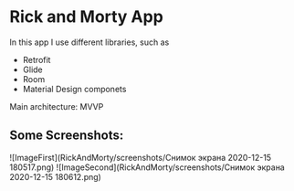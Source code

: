# Rick and Morty App
In this app I use different libraries, such as
* Retrofit
* Glide
* Room
* Material Design componets


Main architecture: MVVP

## Some Screenshots:

![ImageFirst](RickAndMorty/screenshots/Снимок экрана 2020-12-15 180517.png)
![ImageSecond](RickAndMorty/screenshots/Снимок экрана 2020-12-15 180612.png)
